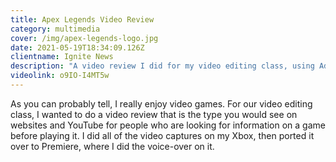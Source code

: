 ```yaml
---
title: Apex Legends Video Review
category: multimedia
cover: /img/apex-legends-logo.jpg
date: 2021-05-19T18:34:09.126Z
clientname: Ignite News
description: "A video review I did for my video editing class, using Adobe Premier "
videolink: o9IO-I4MT5w
---
```

As you can probably tell, I really enjoy video games. For our video editing class, I wanted to do a video review that is the type you would see on websites and YouTube for people who are looking for information on a game before playing it. I did all of the video captures on my Xbox, then ported it over to Premiere, where I did the voice-over on it.